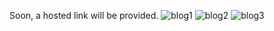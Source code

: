 Soon, a hosted link will be provided.
![blog1](https://user-images.githubusercontent.com/93150147/210809640-77cafeb1-b48d-40d7-8ffd-8aca104548fa.jpg)
![blog2](https://user-images.githubusercontent.com/93150147/210809677-5622b083-14b6-4617-a388-ef45fa93291b.jpg)
![blog3](https://user-images.githubusercontent.com/93150147/210809720-66e584c9-557f-4907-ae94-57735274c6c1.jpg)
